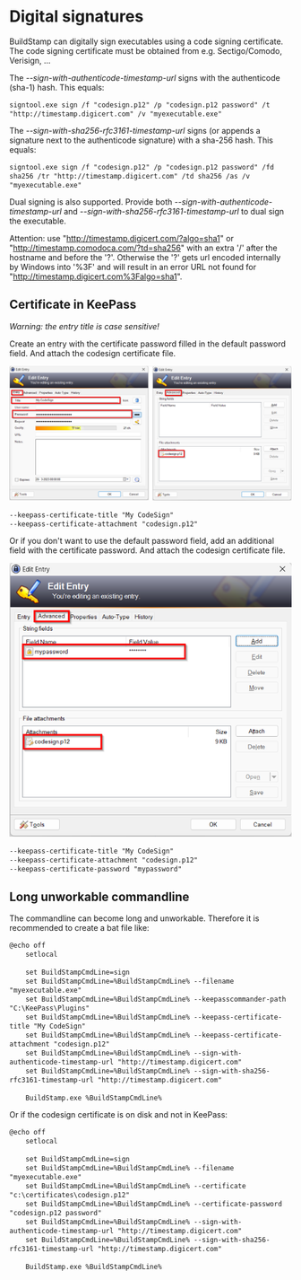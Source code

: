 # Digital signatures

BuildStamp can digitally sign executables using a code signing certificate. The code signing certificate must be obtained from e.g. Sectigo/Comodo, Verisign, ...

The *--sign-with-authenticode-timestamp-url* signs with the authenticode (sha-1) hash. This equals:

```
signtool.exe sign /f "codesign.p12" /p "codesign.p12 password" /t "http://timestamp.digicert.com" /v "myexecutable.exe"

```

The *--sign-with-sha256-rfc3161-timestamp-url* signs (or appends a signature next to the authenticode signature) with a sha-256 hash. This equals:

```
signtool.exe sign /f "codesign.p12" /p "codesign.p12 password" /fd sha256 /tr "http://timestamp.digicert.com" /td sha256 /as /v "myexecutable.exe"

```

Dual signing is also supported. Provide both *--sign-with-authenticode-timestamp-url* and *--sign-with-sha256-rfc3161-timestamp-url* to dual sign the executable.

Attention: use "http://timestamp.digicert.com/?algo=sha1" or "http://timestamp.comodoca.com/?td=sha256" with an extra '/' after the hostname and before the '?'. Otherwise the '?' gets url encoded internally by Windows into '%3F' and will result in an error URL not found for "http://timestamp.digicert.com%3Falgo=sha1".

## Certificate in KeePass

*Warning: the entry title is case sensitive!*

Create an entry with the certificate password filled in the default password field. And attach the codesign certificate file.

![Screenshot](screenshot-KeePassDefaultPassword.png)

```
--keepass-certificate-title "My CodeSign"
--keepass-certificate-attachment "codesign.p12"
```

Or if you don't want to use the default password field, add an additional field with the certificate password. And attach the codesign certificate file.

![Screenshot](screenshot-KeePassAlternatePassword.png)

```
--keepass-certificate-title "My CodeSign"
--keepass-certificate-attachment "codesign.p12"
--keepass-certificate-password "mypassword"
```

## Long unworkable commandline

The commandline can become long and unworkable. Therefore it is recommended to create a bat file like:

```
@echo off
    setlocal

    set BuildStampCmdLine=sign
    set BuildStampCmdLine=%BuildStampCmdLine% --filename "myexecutable.exe"
    set BuildStampCmdLine=%BuildStampCmdLine% --keepasscommander-path "C:\KeePass\Plugins"
    set BuildStampCmdLine=%BuildStampCmdLine% --keepass-certificate-title "My CodeSign"
    set BuildStampCmdLine=%BuildStampCmdLine% --keepass-certificate-attachment "codesign.p12"
    set BuildStampCmdLine=%BuildStampCmdLine% --sign-with-authenticode-timestamp-url "http://timestamp.digicert.com"
    set BuildStampCmdLine=%BuildStampCmdLine% --sign-with-sha256-rfc3161-timestamp-url "http://timestamp.digicert.com"

    BuildStamp.exe %BuildStampCmdLine%
```

Or if the codesign certificate is on disk and not in KeePass:

```
@echo off
    setlocal

    set BuildStampCmdLine=sign
    set BuildStampCmdLine=%BuildStampCmdLine% --filename "myexecutable.exe"
    set BuildStampCmdLine=%BuildStampCmdLine% --certificate "c:\certificates\codesign.p12"
    set BuildStampCmdLine=%BuildStampCmdLine% --certificate-password "codesign.p12 password"
    set BuildStampCmdLine=%BuildStampCmdLine% --sign-with-authenticode-timestamp-url "http://timestamp.digicert.com"
    set BuildStampCmdLine=%BuildStampCmdLine% --sign-with-sha256-rfc3161-timestamp-url "http://timestamp.digicert.com"

    BuildStamp.exe %BuildStampCmdLine%
```
